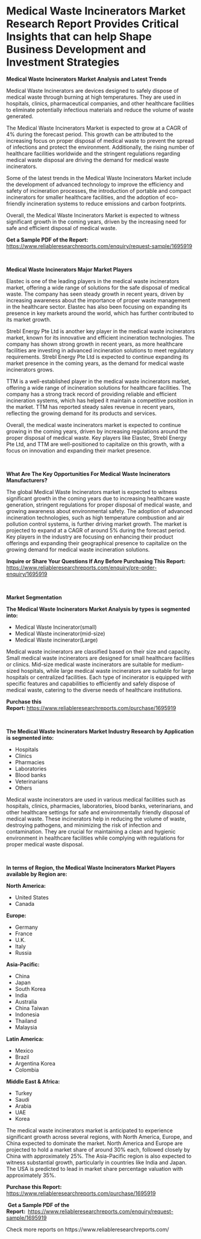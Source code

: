 <p><h1>Medical Waste Incinerators Market Research Report Provides Critical Insights that can help Shape Business Development and Investment Strategies</h1></p><p><strong>Medical Waste Incinerators Market Analysis and Latest Trends</strong></p>
<p><p>Medical Waste Incinerators are devices designed to safely dispose of medical waste through burning at high temperatures. They are used in hospitals, clinics, pharmaceutical companies, and other healthcare facilities to eliminate potentially infectious materials and reduce the volume of waste generated.</p><p>The Medical Waste Incinerators Market is expected to grow at a CAGR of 4% during the forecast period. This growth can be attributed to the increasing focus on proper disposal of medical waste to prevent the spread of infections and protect the environment. Additionally, the rising number of healthcare facilities worldwide and the stringent regulations regarding medical waste disposal are driving the demand for medical waste incinerators.</p><p>Some of the latest trends in the Medical Waste Incinerators Market include the development of advanced technology to improve the efficiency and safety of incineration processes, the introduction of portable and compact incinerators for smaller healthcare facilities, and the adoption of eco-friendly incineration systems to reduce emissions and carbon footprints.</p><p>Overall, the Medical Waste Incinerators Market is expected to witness significant growth in the coming years, driven by the increasing need for safe and efficient disposal of medical waste.</p></p>
<p><strong>Get a Sample PDF of the Report:&nbsp;</strong> <a href="https://www.reliableresearchreports.com/enquiry/request-sample/1695919">https://www.reliableresearchreports.com/enquiry/request-sample/1695919</a></p>
<p>&nbsp;</p>
<p><strong>Medical Waste Incinerators Major Market Players</strong></p>
<p><p>Elastec is one of the leading players in the medical waste incinerators market, offering a wide range of solutions for the safe disposal of medical waste. The company has seen steady growth in recent years, driven by increasing awareness about the importance of proper waste management in the healthcare sector. Elastec has also been focusing on expanding its presence in key markets around the world, which has further contributed to its market growth.</p><p>Strebl Energy Pte Ltd is another key player in the medical waste incinerators market, known for its innovative and efficient incineration technologies. The company has shown strong growth in recent years, as more healthcare facilities are investing in advanced incineration solutions to meet regulatory requirements. Strebl Energy Pte Ltd is expected to continue expanding its market presence in the coming years, as the demand for medical waste incinerators grows.</p><p>TTM is a well-established player in the medical waste incinerators market, offering a wide range of incineration solutions for healthcare facilities. The company has a strong track record of providing reliable and efficient incineration systems, which has helped it maintain a competitive position in the market. TTM has reported steady sales revenue in recent years, reflecting the growing demand for its products and services.</p><p>Overall, the medical waste incinerators market is expected to continue growing in the coming years, driven by increasing regulations around the proper disposal of medical waste. Key players like Elastec, Strebl Energy Pte Ltd, and TTM are well-positioned to capitalize on this growth, with a focus on innovation and expanding their market presence.</p></p>
<p>&nbsp;</p>
<p><strong>What Are The Key Opportunities For Medical Waste Incinerators Manufacturers?</strong></p>
<p><p>The global Medical Waste Incinerators market is expected to witness significant growth in the coming years due to increasing healthcare waste generation, stringent regulations for proper disposal of medical waste, and growing awareness about environmental safety. The adoption of advanced incineration technologies, such as high temperature combustion and air pollution control systems, is further driving market growth. The market is projected to expand at a CAGR of around 5% during the forecast period. Key players in the industry are focusing on enhancing their product offerings and expanding their geographical presence to capitalize on the growing demand for medical waste incineration solutions.</p></p>
<p><strong>Inquire or Share Your Questions If Any Before Purchasing This Report:</strong> <a href="https://www.reliableresearchreports.com/enquiry/pre-order-enquiry/1695919">https://www.reliableresearchreports.com/enquiry/pre-order-enquiry/1695919</a></p>
<p>&nbsp;</p>
<p><strong>Market Segmentation</strong></p>
<p><strong>The Medical Waste Incinerators Market Analysis by types is segmented into:</strong></p>
<p><ul><li>Medical Waste Incinerator(small)</li><li>Medical Waste incinerator(mid-size)</li><li>Medical Waste incinerator(Large)</li></ul></p>
<p><p>Medical waste incinerators are classified based on their size and capacity. Small medical waste incinerators are designed for small healthcare facilities or clinics. Mid-size medical waste incinerators are suitable for medium-sized hospitals, while large medical waste incinerators are suitable for large hospitals or centralized facilities. Each type of incinerator is equipped with specific features and capabilities to efficiently and safely dispose of medical waste, catering to the diverse needs of healthcare institutions.</p></p>
<p><strong>Purchase this Report:&nbsp;</strong><a href="https://www.reliableresearchreports.com/purchase/1695919">https://www.reliableresearchreports.com/purchase/1695919</a></p>
<p>&nbsp;</p>
<p><strong>The Medical Waste Incinerators Market Industry Research by Application is segmented into:</strong></p>
<p><ul><li>Hospitals</li><li>Clinics</li><li>Pharmacies</li><li>Laboratories</li><li>Blood banks</li><li>Veterinarians</li><li>Others</li></ul></p>
<p><p>Medical waste incinerators are used in various medical facilities such as hospitals, clinics, pharmacies, laboratories, blood banks, veterinarians, and other healthcare settings for safe and environmentally friendly disposal of medical waste. These incinerators help in reducing the volume of waste, destroying pathogens, and minimizing the risk of infection and contamination. They are crucial for maintaining a clean and hygienic environment in healthcare facilities while complying with regulations for proper medical waste disposal.</p></p>
<p>&nbsp;</p>
<p><strong>In terms of Region, the Medical Waste Incinerators Market Players available by Region are:</strong></p>
<p>
    <p> <strong> North America: </strong>
        <ul>
            <li>United States</li>
            <li>Canada</li>
        </ul>
        </p> 
    <p> <strong> Europe: </strong>
        <ul>
            <li>Germany</li>
            <li>France</li>
            <li>U.K.</li>
            <li>Italy</li>
            <li>Russia</li>
        </ul>
        </p> 
    <p> <strong> Asia-Pacific: </strong>
        <ul>
            <li>China</li>
            <li>Japan</li>
            <li>South Korea</li>
            <li>India</li>
            <li>Australia</li>
            <li>China Taiwan</li>
            <li>Indonesia</li>
            <li>Thailand</li>
            <li>Malaysia</li>
        </ul>
        </p> 
    <p> <strong> Latin America: </strong>
        <ul>
            <li>Mexico</li>
            <li>Brazil</li>
            <li>Argentina Korea</li>
            <li>Colombia</li>
        </ul>
        </p> 
    <p> <strong> Middle East & Africa: </strong>
        <ul>
            <li>Turkey</li>
            <li>Saudi</li>
            <li>Arabia</li>
            <li>UAE</li>
            <li>Korea</li>
        </ul>
    </p>
    </p>
<p><p>The medical waste incinerators market is anticipated to experience significant growth across several regions, with North America, Europe, and China expected to dominate the market. North America and Europe are projected to hold a market share of around 30% each, followed closely by China with approximately 25%. The Asia-Pacific region is also expected to witness substantial growth, particularly in countries like India and Japan. The USA is predicted to lead in market share percentage valuation with approximately 35%.</p></p>
<p><strong>Purchase this Report: </strong><a href="https://www.reliableresearchreports.com/purchase/1695919">https://www.reliableresearchreports.com/purchase/1695919</a></p>
<p>&nbsp;<strong>Get a Sample PDF of the Report:&nbsp;&nbsp;</strong><a href="https://www.reliableresearchreports.com/enquiry/request-sample/1695919">https://www.reliableresearchreports.com/enquiry/request-sample/1695919</a></p>
<p><strong></strong></p>
<p>Check more reports on https://www.reliableresearchreports.com/</p>